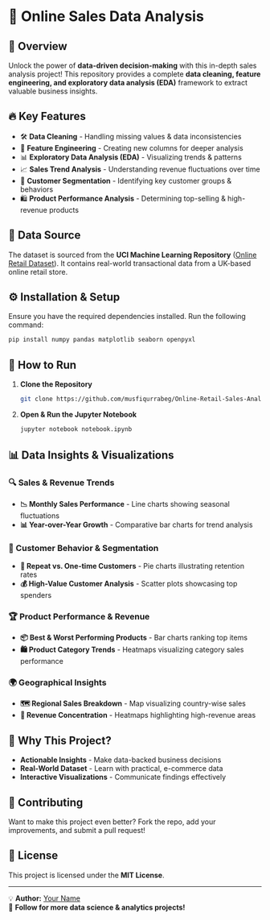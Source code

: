 # 🚀 Online Sales Data Analysis

## 📌 Overview
Unlock the power of **data-driven decision-making** with this in-depth sales analysis project! This repository provides a complete **data cleaning, feature engineering, and exploratory data analysis (EDA)** framework to extract valuable business insights.

## 🔥 Key Features
- 🛠 **Data Cleaning** - Handling missing values & data inconsistencies
- 🎯 **Feature Engineering** - Creating new columns for deeper analysis
- 📊 **Exploratory Data Analysis (EDA)** - Visualizing trends & patterns
- 📈 **Sales Trend Analysis** - Understanding revenue fluctuations over time
- 👥 **Customer Segmentation** - Identifying key customer groups & behaviors
- 🛍 **Product Performance Analysis** - Determining top-selling & high-revenue products

## 📂 Data Source
The dataset is sourced from the **UCI Machine Learning Repository** ([Online Retail Dataset](https://archive.ics.uci.edu/static/public/352/online+retail.zip)). It contains real-world transactional data from a UK-based online retail store.

## ⚙️ Installation & Setup
Ensure you have the required dependencies installed. Run the following command:

```bash
pip install numpy pandas matplotlib seaborn openpyxl
```

## 🚀 How to Run
1. **Clone the Repository**
   ```bash
   git clone https://github.com/musfiqurrabeg/Online-Retail-Sales-Analysis.git
   ```
2. **Open & Run the Jupyter Notebook**
   ```bash
   jupyter notebook notebook.ipynb
   ```

## 📊 Data Insights & Visualizations
### 🔍 Sales & Revenue Trends
- **📉 Monthly Sales Performance** - Line charts showing seasonal fluctuations
- **📊 Year-over-Year Growth** - Comparative bar charts for trend analysis

### 🎯 Customer Behavior & Segmentation
- **🛒 Repeat vs. One-time Customers** - Pie charts illustrating retention rates
- **💰 High-Value Customer Analysis** - Scatter plots showcasing top spenders

### 🏆 Product Performance & Revenue
- **📦 Best & Worst Performing Products** - Bar charts ranking top items
- **🛍 Product Category Trends** - Heatmaps visualizing category sales performance

### 🌍 Geographical Insights
- **🗺 Regional Sales Breakdown** - Map visualizing country-wise sales
- **📍 Revenue Concentration** - Heatmaps highlighting high-revenue areas

## 🌟 Why This Project?
- **Actionable Insights** - Make data-backed business decisions
- **Real-World Dataset** - Learn with practical, e-commerce data
- **Interactive Visualizations** - Communicate findings effectively

## 👥 Contributing
Want to make this project even better? Fork the repo, add your improvements, and submit a pull request!

## 📜 License
This project is licensed under the **MIT License**.

---

💡 **Author:** [Your Name](https://github.com/musfiqurrabeg)  
🚀 **Follow for more data science & analytics projects!**

